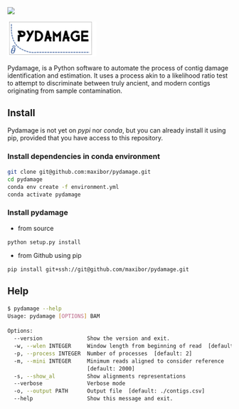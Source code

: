 [![](https://github.com/maxibor/pydamage/workflows/pydamage_ci/badge.svg)](https://github.com/maxibor/pydamage/actions)

<img src="docs/img/logo.png" alt="pydamage logo" width="200"/>

Pydamage, is a Python software to automate the process of contig damage identification and estimation. 
It uses a process akin to a likelihood ratio test to attempt to discriminate between truly ancient, and modern contigs originating from sample contamination.

## Install

Pydamage is not yet on *pypi* nor *conda*, but you can already install it using pip, provided that you have access to this repository.

### Install dependencies in conda environment

```bash
git clone git@github.com:maxibor/pydamage.git
cd pydamage
conda env create -f environment.yml
conda activate pydamage
```

### Install pydamage

- from source

```
python setup.py install
```

- from Github using pip

```
pip install git+ssh://git@github.com/maxibor/pydamage.git
```

## Help

```bash
$ pydamage --help
Usage: pydamage [OPTIONS] BAM

Options:
  --version              Show the version and exit.
  -w, --wlen INTEGER     Window length from beginning of read  [default: 30]
  -p, --process INTEGER  Number of processes  [default: 2]
  -m, --mini INTEGER     Minimum reads aligned to consider reference
                         [default: 2000]
  -s, --show_al          Show alignments representations
  --verbose              Verbose mode
  -o, --output PATH      Output file  [default: ./contigs.csv]
  --help                 Show this message and exit.
```

